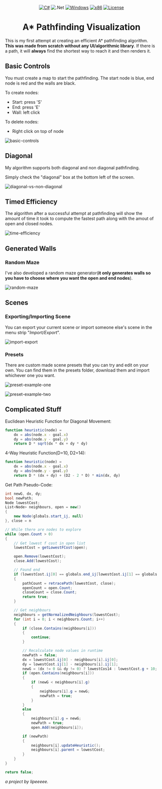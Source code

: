 <div align="center">

[![C#](https://img.shields.io/badge/Language-C%23-%23239120.svg?style=plastic)](https://en.wikipedia.org/wiki/C%2B%2B)
![.Net](https://img.shields.io/badge/.NET-5C2D91?style=plastic)
[![Windows](https://img.shields.io/badge/Platform-Windows-0078d7.svg?style=plastic)](https://en.wikipedia.org/wiki/Microsoft_Windows)
[![x86](https://img.shields.io/badge/Arch-x86-red.svg?style=plastic)](https://en.wikipedia.org/wiki/X86)
[![License](https://img.shields.io/github/license/R3nzTheCodeGOD/R3nzSkin.svg?style=plastic)](LICENSE)
</div>

<h1 style="text-align:center">A* Pathfinding Visualization</h1>

This is my first attempt at creating an efficient A* pathfinding algorithm. **This was made from scratch without any UI/algorithmic library**.
If there is a path, it will **always** find the shortest way to reach it and then renders it.

## Basic Controls
You must create a map to start the pathfinding. The start node is blue, end node is red and the walls are black. 

To create nodes:
  - Start: press 'S'
  - End: press 'E'
  - Wall: left click
  
To delete nodes:
  - Right click on top of node
  
![basic-controls](https://raw.githubusercontent.com/lipeeeee/astar_pathfinding/master/docs/Sample.png)

## Diagonal
My algorithm supports both diagonal and non diagonal pathfinding. 

Simply check the "diagonal" box at the bottom left of the screen.

![diagonal-vs-non-diagonal](https://github.com/lipeeeee/astar_pathfinding/blob/master/docs/SampleNonDiag.png?raw=true)


## Timed Efficiency
The algorithm after a successful attempt at pathfinding will show the amount of time it took to compute the fastest path along with the amout of open and closed nodes.

![time-efficiency](https://github.com/lipeeeee/astar_pathfinding/blob/master/docs/TimedEfficiency.png?raw=true)

## Generated Walls
### Random Maze
I've also developed a random maze generator(**it only generates walls so you have to choose where you want the open and end nodes**).

![random-maze](https://github.com/lipeeeee/astar_pathfinding/blob/master/docs/RandomMaze.png?raw=true)

## Scenes
### Exporting/Importing Scene
You can export your current scene or import someone else's scene in the menu strip "*Import/Export*".

![import-export](https://github.com/lipeeeee/astar_pathfinding/blob/master/docs/ImportExport.png?raw=true)

### Presets
There are custom made scene presets that you can try and edit on your own. You can find them in the presets folder, download them and import whichever one you want.

![preset-example-one](https://github.com/lipeeeee/astar_pathfinding/blob/master/docs/presetExample1.png?raw=true)

![preset-example-two](https://github.com/lipeeeee/astar_pathfinding/blob/master/docs/presetExample2.png?raw=true)

## Complicated Stuff
Euclidean Heuristic Function for Diagonal Movement:
```js
function heuristic(node) =
    dx = abs(node.x - goal.x)
    dy = abs(node.y - goal.y)
    return D * sqrt(dx * dx + dy * dy)
```

4-Way Heuristic Function(D=10, D2=14):
```js
function heuristic(node) =
    dx = abs(node.x - goal.x)
    dy = abs(node.y - goal.y)
    return D * (dx + dy) + (D2 - 2 * D) * min(dx, dy)
```

Get Path Pseudo-Code:
```cs
int newG, dx, dy;
bool newPath;
Node lowestCost;
List<Node> neighbours, open = new()
{
    new Node(globals.start_ij, null)
}, close = n

// While there are nodes to explore
while (open.Count > 0)
{
    // Get lowest f cost in open list
    lowestCost = getLowestFCost(open);

    open.Remove(lowestCost);
    close.Add(lowestCost);

    // Found end
    if (lowestCost.ij[0] == globals.end_ij[lowestCost.ij[1] == globals.end_ij[1])
    {
        pathCount = retracePath(lowestCost, close);
        openCount = open.Count;
        closeCount = close.Count;
        return true;
    }

    // Get neighbours
    neighbours = getNormalizedNeighbours(lowestCost);
    for (int i = 0; i < neighbours.Count; i++)
    {
        if (close.Contains(neighbours[i]))
        {
            continue;
        }

        // Recalculate node values in runtime
        newPath = false;
        dx = lowestCost.ij[0] - neighbours[i].ij[0];
        dy = lowestCost.ij[1] - neighbours[i].ij[1];
        newG = (dx != 0 && dy != 0) ? lowestCos14 : lowestCost.g + 10;
        if (open.Contains(neighbours[i]))
        {
            if (newG < neighbours[i].g)
            {
                neighbours[i].g = newG;
                newPath = true;
            }
        }
        else
        {
            neighbours[i].g = newG;
            newPath = true;
            open.Add(neighbours[i]);

        if (newPath)
        {
            neighbours[i].updateHeuristic();
            neighbours[i].parent = lowestCost;
        }
    }
}

return false;
```

*a project by lipeeeee.*
